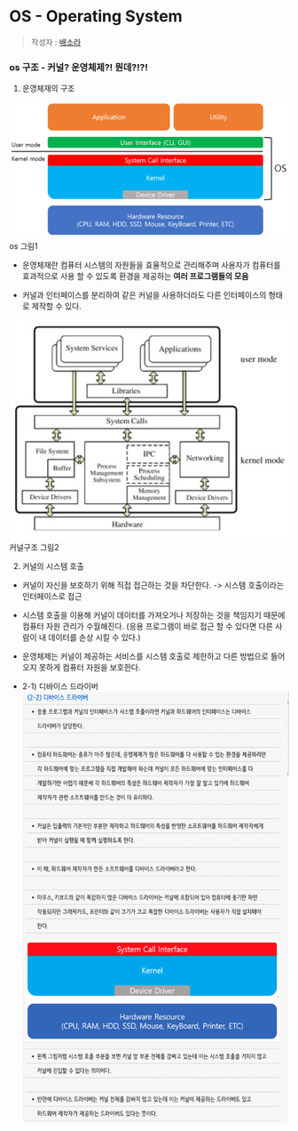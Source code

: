 # OS - Operating System

> 작성자 : [배소라](https://github.com/sorayayat)
### os 구조 - 커널? 운영체제?! 뭔데?!?!

1) 운영체재의 구조

![Alt text](images/image.png)
os 그림1



- 운영체재란 컴퓨터 시스템의 자원들을 효율적으로 관리해주며 사용자가 컴퓨터를 효과적으로 사용 할 수 있도록 환경을 제공하는 **여러 프로그램들의 모음**

- 커널과 인터페이스를 분리하여 같은 커널을 사용하더라도 다른 인터페이스의 형태로 제작할 수 있다.

![Alt text](images/image-1.png)
커널구조 그림2

2) 커널의 시스템 호출

- 커널이 자신을 보호하기 위해 직접 접근하는 것을 차단한다. -> 시스템 호출이라는 인터페이스로 접근
- 시스템 호출을 이용해 커널이 데이터를 가져오거나 저장하는 것을 책임지기 때문에 컴퓨터 자원 관리가 수월해진다. (응용 프로그램이 바로 접근 할 수 있다면 다른 사람이 내 데이터를 손상 시킬 수 있다.)

- 운영체제는 커널이 제공하는 서비스를 시스템 호출로 제한하고 다른 방법으로 들어오지 못하게 컴퓨터 자원을 보호한다.

- 2-1) 디바이스 드라이버
![Alt text](images/image-2.png)